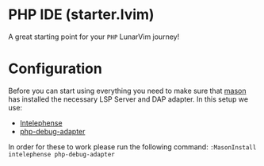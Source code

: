 # PHP IDE (starter.lvim)

A great starting point for your `PHP` LunarVim journey!

# Configuration

Before you can start using everything you need to make sure that [mason]() has installed the necessary 
LSP Server and DAP adapter.
In this setup we use:
- [Intelephense](https://intelephense.com)
- [php-debug-adapter](https://github.com/xdebug/vscode-php-debug)

In order for these to work please run the following command: `:MasonInstall intelephense php-debug-adapter`

